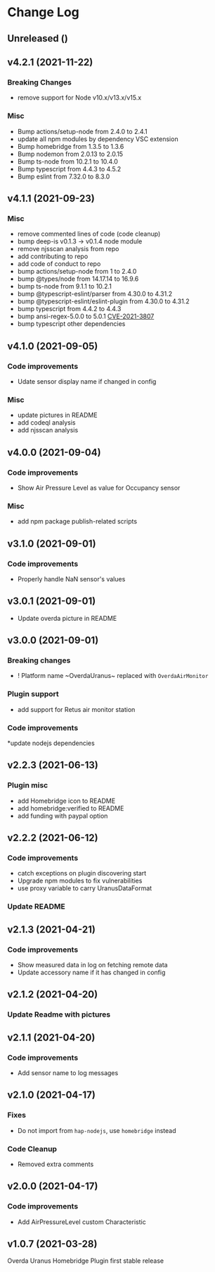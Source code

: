 # Change Log

## Unreleased ()


## v4.2.1 (2021-11-22)

### Breaking Changes

* remove support for Node v10.x/v13.x/v15.x

### Misc

* Bump actions/setup-node from 2.4.0 to 2.4.1
* update all npm modules by dependency VSC extension
* Bump homebridge from 1.3.5 to 1.3.6
* Bump nodemon from 2.0.13 to 2.0.15
* Bump ts-node from 10.2.1 to 10.4.0
* Bump typescript from 4.4.3 to 4.5.2
* Bump eslint from 7.32.0 to 8.3.0


## v4.1.1 (2021-09-23)

### Misc

* remove commented lines of code (code cleanup)
* bump deep-is v0.1.3 -> v0.1.4 node module
* remove njsscan analysis from repo
* add contributing to repo
* add code of conduct to repo
* bump actions/setup-node from 1 to 2.4.0
* bump @types/node from 14.17.14 to 16.9.6
* bump ts-node from 9.1.1 to 10.2.1
* bump @typescript-eslint/parser from 4.30.0 to 4.31.2
* bump @typescript-eslint/eslint-plugin from 4.30.0 to 4.31.2
* bump typescript from 4.4.2 to 4.4.3
* bump ansi-regex-5.0.0 to 5.0.1 [CVE-2021-3807](https://github.com/advisories/GHSA-93q8-gq69-wqmw)
* bump typescript other dependencies


## v4.1.0 (2021-09-05)

### Code improvements

* Udate sensor display name if changed in config

### Misc

* update pictures in README
* add codeql analysis
* add njsscan analysis

## v4.0.0 (2021-09-04)

### Code improvements

* Show Air Pressure Level as value for Occupancy sensor

### Misc

* add npm package publish-related scripts

## v3.1.0 (2021-09-01)

### Code improvements

* Properly handle NaN sensor's values


## v3.0.1 (2021-09-01)

* Update overda picture in README


## v3.0.0 (2021-09-01)

### Breaking changes

* ! Platform name ~OverdaUranus~ replaced with `OverdaAirMonitor`

### Plugin support

* add support for Retus air monitor station

### Code improvements

*update nodejs dependencies


## v2.2.3 (2021-06-13)

### Plugin misc

* add Homebridge icon to README
* add homebridge:verified to README
* add funding with paypal option


## v2.2.2 (2021-06-12)

### Code improvements

* catch exceptions on plugin discovering start
* Upgrade npm modules to fix vulnerabilities
* use proxy variable to carry UranusDataFormat

### Update README


## v2.1.3 (2021-04-21)

### Code improvements

* Show measured data in log on fetching remote data
* Update accessory name if it has changed in config


## v2.1.2 (2021-04-20)

### Update Readme with pictures


## v2.1.1 (2021-04-20)

### Code improvements

* Add sensor name to log messages


## v2.1.0 (2021-04-17)

### Fixes

* Do not import from `hap-nodejs`, use `homebridge` instead

### Code Cleanup

* Removed extra comments


## v2.0.0 (2021-04-17)

### Code improvements

* Add AirPressureLevel custom Characteristic


## v1.0.7 (2021-03-28)

Overda Uranus Homebridge Plugin first stable release
